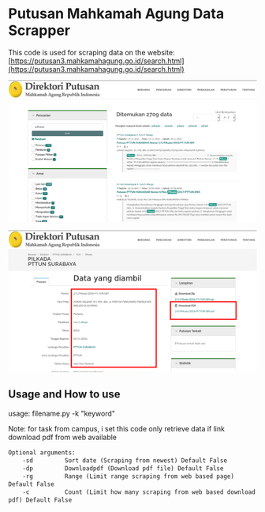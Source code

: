 # Putusan Mahkamah Agung Data Scrapper

This code is used for scraping data on the website: [https://putusan3.mahkamahagung.go.id/search.html](https://putusan3.mahkamahagung.go.id/search.html)

![scraping1](1.png)

![scraping2](2.png)

## Usage and How to use

usage: filename.py -k "keyword"

Note: for task from campus, i set this code only retrieve data if link download pdf from web available

```
Optional arguments:
    -sd         Sort date (Scraping from newest) Default False
    -dp         Downloadpdf (Download pdf file) Default False
    -rg         Range (Limit range scraping from web based page) Default False
    -c          Count (Limit how many scraping from web based download pdf) Default False
```

